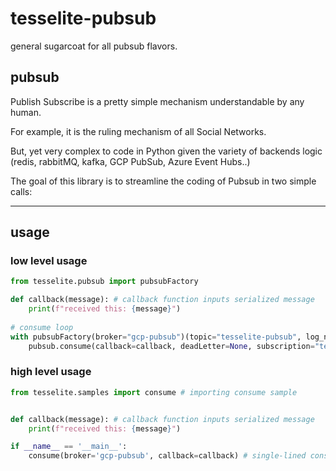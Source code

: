 # tesselite-pubsub
general sugarcoat for all pubsub flavors.

## pubsub
Publish Subscribe is a pretty simple mechanism understandable by any human. 

For example, it is the ruling mechanism of all Social Networks. 

But, yet very complex to code in Python given the variety of backends logic (redis, rabbitMQ, kafka, GCP PubSub, Azure Event Hubs..)

The goal of this library is to streamline the coding of Pubsub in two simple calls:

---
## usage



### low level usage

````python
from tesselite.pubsub import pubsubFactory

def callback(message): # callback function inputs serialized message 
    print(f"received this: {message}")
    
# consume loop
with pubsubFactory(broker="gcp-pubsub")(topic="tesselite-pubsub", log_name="consumer") as pubsub:
    pubsub.consume(callback=callback, deadLetter=None, subscription="tesselite")

````


### high level usage

````python
from tesselite.samples import consume # importing consume sample


def callback(message): # callback function inputs serialized message 
    print(f"received this: {message}")

if __name__ == '__main__':
    consume(broker='gcp-pubsub', callback=callback) # single-lined consume loop (default topic: tesselite-pubsub
````
